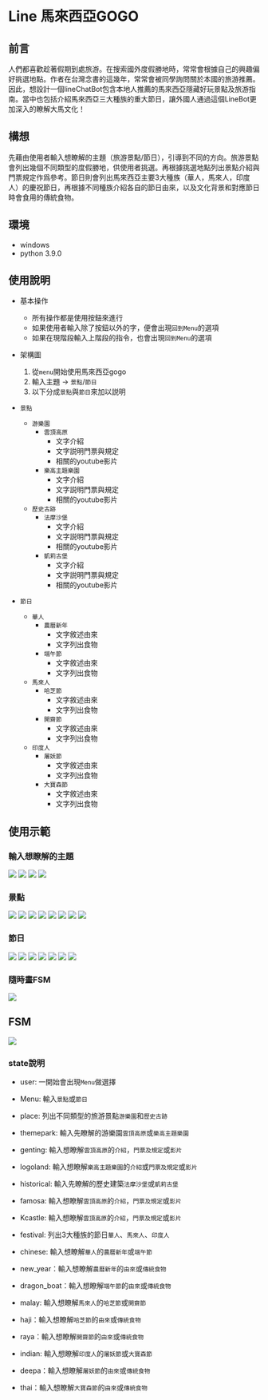 # Line 馬來西亞GOGO

## 前言
人們都喜歡趁著假期到處旅游。在搜索國外度假勝地時，常常會根據自己的興趣偏好挑選地點。作者在台灣念書的這幾年，常常會被同學詢問關於本國的旅游推薦。因此，想設計一個lineChatBot包含本地人推薦的馬來西亞隱藏好玩景點及旅游指南。當中也包括介紹馬來西亞三大種族的重大節日，讓外國人通過這個LineBot更加深入的瞭解大馬文化！

## 構想
先藉由使用者輸入想瞭解的主題（旅游景點/節日），引導到不同的方向。旅游景點會列出幾個不同類型的度假勝地，供使用者挑選。再根據挑選地點列出景點介紹與門票規定作爲參考。節日則會列出馬來西亞主要3大種族（華人，馬來人，印度人）的慶祝節日，再根據不同種族介紹各自的節日由來，以及文化背景和對應節日時會食用的傳統食物。

## 環境
- windows
- python 3.9.0

## 使用說明
- 基本操作
    - 所有操作都是使用按鈕來進行
    - 如果使用者輸入除了按鈕以外的字，便會出現`回到Menu`的選項
    - 如果在現階段輸入上階段的指令，也會出現`回到Menu`的選項

- 架構圖
    1. 從`menu`開始使用馬來西亞gogo
    2. 輸入主題 -> `景點`/`節日`
    3. 以下分成`景點`與`節日`來加以説明
    
- `景點` 
    - `游樂園`
        - `雲頂高原`
            - 文字介紹
            - 文字説明門票與規定
            - 相關的youtube影片
        - `樂高主題樂園`
			- 文字介紹
            - 文字説明門票與規定
            - 相關的youtube影片
    - `歷史古跡`
        - `法摩沙堡`
            - 文字介紹
            - 文字説明門票與規定
            - 相關的youtube影片
        - `凱莉古堡`
			- 文字介紹
            - 文字説明門票與規定
            - 相關的youtube影片
- `節日`
    - `華人`
        - `農曆新年`
            - 文字敘述由來
            - 文字列出食物
        - `端午節`
            - 文字敘述由來
            - 文字列出食物
    - `馬來人`
        - `哈芝節`
            - 文字敘述由來
            - 文字列出食物
        - `開齋節`
            - 文字敘述由來
            - 文字列出食物
	- `印度人`
        - `屠妖節`
            - 文字敘述由來
            - 文字列出食物
        - `大寶森節`
            - 文字敘述由來
            - 文字列出食物

## 使用示範
### 輸入想瞭解的主題
![](https://i.imgur.com/RAXRooY.jpg)
![](https://i.imgur.com/3VkDy82.jpg)
![](https://i.imgur.com/JhK01qT.jpg)
![](https://i.imgur.com/OCsoSBk.jpg)
### 景點
![](https://i.imgur.com/OodsURE.jpg)
![](https://i.imgur.com/95lZAGO.jpg)
![](https://i.imgur.com/DOj8yEs.jpg)
![](https://i.imgur.com/bgeHzOf.jpg)
![](https://i.imgur.com/R2vy5FN.jpg)
![](https://i.imgur.com/TfHJx3t.jpg)
![](https://i.imgur.com/6ZEIZzI.jpg)
![](https://i.imgur.com/2iNuLe8.jpg)
### 節日
![](https://i.imgur.com/Aej3bXd.jpg)
![](https://i.imgur.com/shzYGJD.jpg)
![](https://i.imgur.com/nxUfsPP.jpg)
![](https://i.imgur.com/pvibAF1.jpg)
![](https://i.imgur.com/xqbqg5A.jpg)
![](https://i.imgur.com/hsoAJeE.jpg)
![](https://i.imgur.com/7KyAzOK.jpg)
### 隨時畫FSM
![](https://i.imgur.com/kk8b9aa.jpg)


## FSM
![](https://i.imgur.com/GMrkfDT.png)
### state說明
- user: 一開始會出現`Menu`做選擇
- Menu: 輸入`景點`或`節日`
- place: 列出不同類型的旅游景點`游樂園`和`歷史古跡`
- themepark: 輸入先瞭解的游樂園`雲頂高原`或`樂高主題樂園`
- genting: 輸入想瞭解`雲頂高原`的`介紹`，`門票及規定`或`影片`
- logoland: 輸入想瞭解`樂高主題樂園`的`介紹`或`門票及規定`或`影片`
- historical: 輸入先瞭解的歷史建築`法摩沙堡`或`凱莉古堡`
- famosa: 輸入想瞭解`雲頂高原`的`介紹`，`門票及規定`或`影片`
- Kcastle: 輸入想瞭解`雲頂高原`的`介紹`，`門票及規定`或`影片`

- festival: 列出3大種族的節日`華人`、`馬來人`、`印度人`
- chinese: 輸入想瞭解`華人`的`農曆新年`或`端午節`
- new_year：輸入想瞭解`農曆新年`的`由來`或`傳統食物`
- dragon_boat：輸入想瞭解`端午節`的`由來`或`傳統食物`
- malay: 輸入想瞭解`馬來人`的`哈芝節`或`開齋節`
- haji：輸入想瞭解`哈芝節`的`由來`或`傳統食物`
- raya：輸入想瞭解`開齋節`的`由來`或`傳統食物`
- indian: 輸入想瞭解`印度人`的`屠妖節`或`大寶森節`
- deepa：輸入想瞭解`屠妖節`的`由來`或`傳統食物`
- thai：輸入想瞭解`大寶森節`的`由來`或`傳統食物`